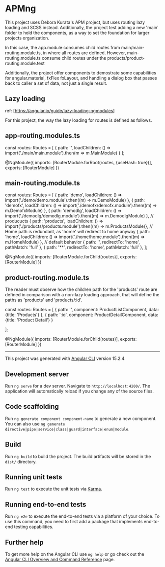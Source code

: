 # APMng

This project uses Debora Kurata's APM project, but uses routing lazy loading and SCSS instead.
Additionally, the project test adding a new 'main' folder to hold the components, as a way to set the
foundation for larger projects organization.

In this case, the app.module consumes child routes from main/main-routing.module.ts, in where all routes
are defined. However, main-routing.module.ts consume child routes under the products/product-routing.module.test

Additionally, the project offer components to demostrate some capabilities for angular.material,  fxFlex fxLayout, and handling a dialog box that passes back to caller a set of data, not just a single result.

## Lazy loading

ref: [https://angular.io/guide/lazy-loading-ngmodules]

For this project, the way the lazy loading for routes is defined as follows.

app-routing.modules.ts 
----------------------
const routes: Routes = [
  { path: '', loadChildren: () => import('./main/main.module').then(m => m.MainModule) }
];

@NgModule({
  imports: [RouterModule.forRoot(routes, {useHash: true})],
  exports: [RouterModule]
})


main-routing.module.ts
-------------------------
const routes: Routes = [
  { path: 'demo', loadChildren: () => import('./demo/demo.module').then((m) => m.DemoModule) },
  { path: 'demofx', loadChildren: () => import('./demofx/demofx.module').then((m) => m.DemofxModule) },
  { path: 'demodlg', loadChildren: () => import('./demodlg/demodlg.module').then((m) => m.DemodlgModule) },
  // producucts
  { path: 'products', loadChildren: () => import('./products/products.module').then((m) => m.ProductsModule)},
  // Home path is redundant, as 'home' will redirect to home anyway
  { path: 'home', loadChildren: () => import('./home/home.module').then((m) => m.HomeModule) },
  // default behavior
  { path: '', redirectTo: 'home', pathMatch: 'full' },
  { path: '**', redirectTo: 'home', pathMatch: 'full' },
];

@NgModule({
  imports: [RouterModule.forChild(routes)],
  exports: [RouterModule]
})

product-routing.module.ts  
--------------------------
The reader must observe how the children path for the 'products' route are defined in comparison with a non-lazy loading approach, that will define the paths as 'products' and 'products/:id'.

const routes: Routes = [
  { path: '', component: ProductListComponent,  data: {title: 'Products'} },
  { path: ':id', component: ProductDetailComponent,  data: {title: 'Product Detail'} }

];

@NgModule({
  imports: [RouterModule.forChild(routes)],
  exports: [RouterModule]
})

--------------------------------------------------------------------------
This project was generated with [Angular CLI](https://github.com/angular/angular-cli) version 15.2.4.

## Development server

Run `ng serve` for a dev server. Navigate to `http://localhost:4200/`. The application will automatically reload if you change any of the source files.

## Code scaffolding

Run `ng generate component component-name` to generate a new component. You can also use `ng generate directive|pipe|service|class|guard|interface|enum|module`.

## Build

Run `ng build` to build the project. The build artifacts will be stored in the `dist/` directory.

## Running unit tests

Run `ng test` to execute the unit tests via [Karma](https://karma-runner.github.io).

## Running end-to-end tests

Run `ng e2e` to execute the end-to-end tests via a platform of your choice. To use this command, you need to first add a package that implements end-to-end testing capabilities.

## Further help

To get more help on the Angular CLI use `ng help` or go check out the [Angular CLI Overview and Command Reference](https://angular.io/cli) page.
